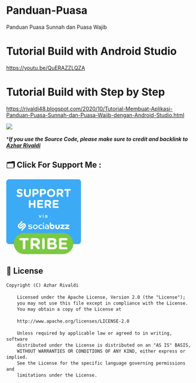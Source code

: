 # Panduan-Puasa
Panduan Puasa Sunnah dan Puasa Wajib

# Tutorial Build with Android Studio
https://youtu.be/QuERAZZLQZA

# Tutorial Build with Step by Step
https://rivaldi48.blogspot.com/2020/10/Tutorial-Membuat-Aplikasi-Panduan-Puasa-Sunnah-dan-Puasa-Wajib-dengan-Android-Studio.html

<img src="https://1.bp.blogspot.com/-WoYXmpnOn4U/X4p24HeO0gI/AAAAAAAAHng/DjicoxDXGX0Kn8dvTF33cIC8nxOAndN5QCLcBGAsYHQ/s2048/Panduan%2BPuasa%2BSunnah%2Bdan%2BPuasa%2BWajib.png" data-canonical-src="https://1.bp.blogspot.com/-WoYXmpnOn4U/X4p24HeO0gI/AAAAAAAAHng/DjicoxDXGX0Kn8dvTF33cIC8nxOAndN5QCLcBGAsYHQ/s2048/Panduan%2BPuasa%2BSunnah%2Bdan%2BPuasa%2BWajib.png" style="max-width:100%;">

****If you use the Source Code, please make sure to credit and backlink to [Azhar Rivaldi](https://rivaldi48.blogspot.com/)***

## 🗂 Click For Support Me :
<a href="https://sociabuzz.com/azharrvldi_/donate"> 
<img src="https://github.com/AzharRivaldi/AzharRivaldi/blob/master/Support%20Here.png" width="200" height="200"></a>

## 📄 License

```
Copyright (C) Azhar Rivaldi

    Licensed under the Apache License, Version 2.0 (the "License");
    you may not use this file except in compliance with the License.
    You may obtain a copy of the License at

    http://www.apache.org/licenses/LICENSE-2.0

    Unless required by applicable law or agreed to in writing, software
    distributed under the License is distributed on an "AS IS" BASIS,
    WITHOUT WARRANTIES OR CONDITIONS OF ANY KIND, either express or implied.
    See the License for the specific language governing permissions and
    limitations under the License.

```
